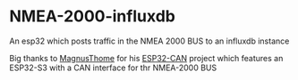 # NMEA-2000-influxdb
An esp32 which posts traffic in the NMEA 2000 BUS to an influxdb instance

Big thanks to [MagnusThome](https://github.com/MagnusThome) for his [ESP32-CAN](https://github.com/MagnusThome/RejsaCAN-ESP32) project which features an ESP32-S3 with a CAN interface for thr NMEA-2000 BUS
